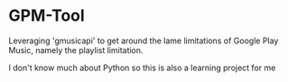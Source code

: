 # GPM-Tool
Leveraging 'gmusicapi' to get around the lame limitations of Google Play Music, namely the playlist limitation.

I don't know much about Python so this is also a learning project for me